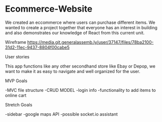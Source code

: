 # Ecommerce-Website

We created an eccommerce where users can purchase different items. We wanted to create a project together that everyone has an interest in building and also demonstrates our knowledge of React from this current unit. 


Wireframe
https://media.git.generalassemb.ly/user/37147/files/78ba2100-31d2-11ec-9437-8804f00cabe5


User stories 

This app functions like any other secondhand store like Ebay or Depop, we want to make it as easy to navigate and well organized for the user. 

MVP Goals

-MVC file structure
-CRUD MODEL
-login info
-functionality to add items to online cart


Stretch Goals

-sidebar 
-google maps API
-possible socket.io assistant